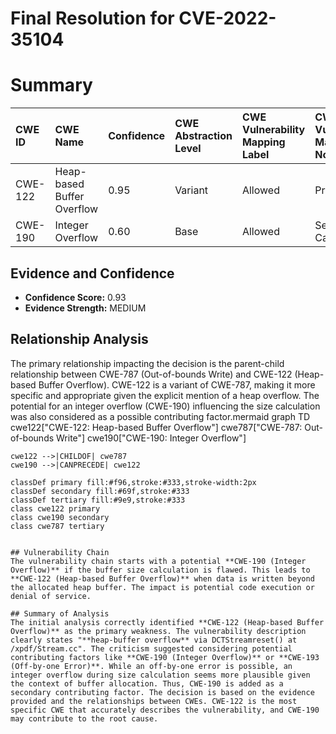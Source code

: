 # Final Resolution for CVE-2022-35104

# Summary
| CWE ID  | CWE Name                     | Confidence | CWE Abstraction Level | CWE Vulnerability Mapping Label | CWE-Vulnerability Mapping Notes |
| :------- | :--------------------------- | :--------- | :-------------------- | :------------------------------ | :------------------------------ |
| CWE-122 | Heap-based Buffer Overflow | 0.95 | Variant | Allowed | Primary CWE |
| CWE-190 | Integer Overflow | 0.60 | Base | Allowed | Secondary Candidate |

## Evidence and Confidence

*   **Confidence Score:** 0.93
*   **Evidence Strength:** MEDIUM

## Relationship Analysis
The primary relationship impacting the decision is the parent-child relationship between CWE-787 (Out-of-bounds Write) and CWE-122 (Heap-based Buffer Overflow). CWE-122 is a variant of CWE-787, making it more specific and appropriate given the explicit mention of a heap overflow. The potential for an integer overflow (CWE-190) influencing the size calculation was also considered as a possible contributing factor.mermaid
graph TD
    cwe122["CWE-122: Heap-based Buffer Overflow"]
    cwe787["CWE-787: Out-of-bounds Write"]
    cwe190["CWE-190: Integer Overflow"]

    cwe122 -->|CHILDOF| cwe787
    cwe190 -->|CANPRECEDE| cwe122

    classDef primary fill:#f96,stroke:#333,stroke-width:2px
    classDef secondary fill:#69f,stroke:#333
    classDef tertiary fill:#9e9,stroke:#333
    class cwe122 primary
    class cwe190 secondary
    class cwe787 tertiary
```

## Vulnerability Chain
The vulnerability chain starts with a potential **CWE-190 (Integer Overflow)** if the buffer size calculation is flawed. This leads to **CWE-122 (Heap-based Buffer Overflow)** when data is written beyond the allocated heap buffer. The impact is potential code execution or denial of service.

## Summary of Analysis
The initial analysis correctly identified **CWE-122 (Heap-based Buffer Overflow)** as the primary weakness. The vulnerability description clearly states "**heap-buffer overflow** via DCTStreamreset() at /xpdf/Stream.cc". The criticism suggested considering potential contributing factors like **CWE-190 (Integer Overflow)** or **CWE-193 (Off-by-one Error)**. While an off-by-one error is possible, an integer overflow during size calculation seems more plausible given the context of buffer allocation. Thus, CWE-190 is added as a secondary contributing factor. The decision is based on the evidence provided and the relationships between CWEs. CWE-122 is the most specific CWE that accurately describes the vulnerability, and CWE-190 may contribute to the root cause.
```